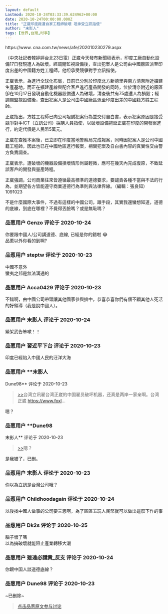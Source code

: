 ```yaml
---
layout: default
Lastmod: 2020-10-24T03:33:39.624962+00:00
date: 2020-10-24T00:00:00.000Z
title: "正崴印度廠遭自家工程師破壞 坦承受立訊指使"
author: "末影人"
tags: [世界,台灣,时事]
---
```


https://www. cna.com.tw/news/afe/202010230279.aspx  
  
（中央社記者韓婷婷台北23日電）正崴今天發布新聞稿表示，印度工廠自動化設備17日發現遭人為破壞。經調閱監視設備後，查出犯案人是公司由中國廠區派至印度出差的中國籍方姓工程師，他坦承受競爭對手立訊指使。  
  
正崴表示，為進行全球化布局，日前已分別於印度北方新德里與南方清奈附近擴建生產基地。而正在擴建產線與配合客戶進行產品開發的同時，位於清奈附近的廠區卻在10月17日發現自動化機器設備遭人為破壞，清查後共有75處遭人為損毀；經調閱監視設備後，查出犯案人是公司由中國廠區派至印度出差的中國籍方姓工程師。  
  
正崴指出，方姓工程師已向公司坦誠犯案行為並交付自白書，表示犯案原因是接受競爭對手ICT（立訊公司）採購人員指使，以破壞設備拖延正崴在印度的開發案進行，約定代價是人民幣5萬元。  
  
正崴在查獲本案後，已立即在印度當地警察局完成報案，同時因犯案人是公司中國籍工程師，因此也已在中國地區進行報案，相關犯案及自白書內容的真實性交由警方負責調查。  
  
正崴表示，遭破壞的機器設備損壞情形尚屬輕微，應可在幾天內完成復原，不致延誤客戶的開發與量產時程。  
  
正崴強調，公司商業往來皆遵循最高標準的道德要求，要譴責各種不當與不法的行為，並期望各方皆能遵守商業道德行為準則與法律界線。（編輯：張良知）1091023  
  
不是什麼國際大事件，不過有這樣的中國公司，跟手段，其實我還蠻想知道，道德的底線，到底在哪裡？不覺得丟臉嗎？或是無恥嗎？

            
### 品葱用户 **Genzo** 评论于 2020-10-24
        
你要跟中國人/公司講道德、底線, 已經是你的錯啦 😂  
品蔥以外你看的到啊?
        


            
### 品葱用户 **steptw** 评论于 2020-10-23
        
中國不意外  
蠻夷之邦是無法溝通的
        


            
### 品葱用户 **Acca0429** 评论于 2020-10-23
        
不錯啊，由中國公司帶頭讓其他國家參與排中，恭喜恭喜你們有個不顧其他人死活的好領導（我是說中國人）。
        


            
### 品葱用户 **末影人** 评论于 2020-10-24
        
緊架武告笨嗽！！
        


            
### 品葱用户 **習近平下台** 评论于 2020-10-23
        
印度已經陷入中國人民的汪洋大海
        


            
### 品葱用户 **末影人 
Dune98** 评论于 2020-10-23
        
> [\>>]( "/article/item_id-523846#")台湾立讯雇台湾正崴的中国雇员破坏机器，还真是两岸一家亲啊。台湾正崴 https://www.foxl...

  
嗯？
        


            
### 品葱用户 **Dune98 
末影人** 评论于 2020-10-23
        
> [\>>]( "/article/item_id-523855#")嗯？

  
  
是我错了，已删。
        


            
### 品葱用户 **末影人** 评论于 2020-10-23
        
你以為立訊是台灣公司哦？
        


            
### 品葱用户 **Childhoodagain** 评论于 2020-10-24
        
以後找中國人做事的公司要三思啊，為了區區五玩人民幣就可以做出這麼下作的事
        


            
### 品葱用户 **Dk2s** 评论于 2020-10-25
        
腦子壞了嗎  
以為搞破壞就能阻止產業轉移大潮
        


            
### 品葱用户 **雖遠必譴責_反支** 评论于 2020-10-24
        
你跟中国人談道德底線？
        


            
### 品葱用户 **Dune98** 评论于 2020-10-23
        
~已删除~
        






> [点击品葱原文参与讨论](https://pincong.rocks/article/25447)

